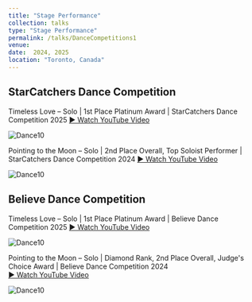 ```yaml
---
title: "Stage Performance"
collection: talks
type: "Stage Performance"
permalink: /talks/DanceCompetitions1
venue: 
date:  2024, 2025
location: "Toronto, Canada"
---
```


## StarCatchers Dance Competition
Timeless Love – Solo | 1st Place Platinum Award | StarCatchers Dance Competition 2025
<a href="https://youtu.be/isbpR2lO6R4" target="_blank" rel="noopener">▶️ Watch YouTube Video</a>

![Dance10](https://tiffanyjtfu.github.io/TiffanyFu/images/dancetimelessloveb1.JPG)

Pointing to the Moon – Solo | 2nd Place Overall, Top Soloist Performer | StarCatchers Dance Competition 2024
<a href="https://youtu.be/isbpR2lO6R4" target="_blank" rel="noopener">▶️ Watch YouTube Video</a>

![Dance10](https://tiffanyjtfu.github.io/TiffanyFu/images/dancepointingtothemoons.PNG)

## Believe Dance Competition
Timeless Love – Solo | 1st Place Platinum Award | Believe Dance Competition 2025
<a href="https://youtu.be/isbpR2lO6R4" target="_blank" rel="noopener">▶️ Watch YouTube Video</a>

![Dance10](https://tiffanyjtfu.github.io/TiffanyFu/images/dancetimelesslovewb.PNG)

Pointing to the Moon – Solo | Diamond Rank, 2nd Place Overall, Judge's Choice Award | Believe Dance Competition 2024  
<a href="https://youtu.be/isbpR2lO6R4" target="_blank" rel="noopener">▶️ Watch YouTube Video</a>

![Dance10](https://tiffanyjtfu.github.io/TiffanyFu/images/dancepointingtothemoonb.PNG)



